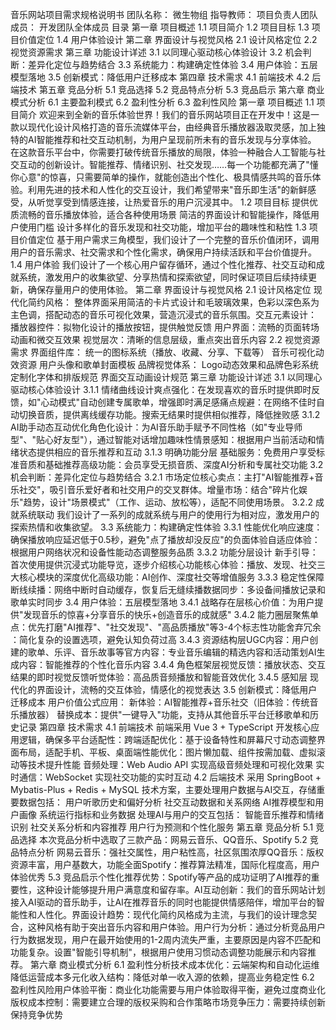 音乐网站项目需求规格说明书
​​团队名称：​​ 微生物组
​​指导教师：​​ 项目负责人
​​团队成员：​​ 开发团队全体成员
目录
第一章 项目概述
1.1 项目简介
1.2 项目目标
1.3 项目价值定位
1.4 用户体验设计
第二章 界面设计与视觉风格
2.1 设计风格定位
2.2 视觉资源需求
第三章 功能设计详述
3.1 以同理心驱动核心体验设计
3.2 机会判断：差异化定位与趋势结合
3.3 系统能力：构建确定性体验
3.4 用户体验：五层模型落地
3.5 创新模式：降低用户迁移成本
第四章 技术需求
4.1 前端技术
4.2 后端技术
第五章 竞品分析
5.1 竞品选择
5.2 竞品特点分析
5.3 竞品启示
第六章 商业模式分析
6.1 主要盈利模式
6.2 盈利性分析
6.3 盈利性风险
第一章 项目概述
1.1 项目简介
欢迎来到全新的音乐体验世界！我们的音乐网站项目正在开发中！这是一款以现代化设计风格打造的音乐流媒体平台，由经典音乐播放器汲取灵感，加上独特的AI智能推荐和社交互动机制，为用户呈现前所未有的音乐发现与分享体验。
在这款音乐平台中，你需要打破传统音乐播放的局限，体验一种融合人工智能与社交互动的创新设计。智能推荐、情绪识别、社交发现……每一个功能都充满了"懂你心意"的惊喜，只需要简单的操作，就能创造出个性化、极具情感共鸣的音乐体验。利用先进的技术和人性化的交互设计，我们希望带来"音乐即生活"的新鲜感受，从听觉享受到情感连接，让热爱音乐的用户沉浸其中。
1.2 项目目标
提供优质流畅的音乐播放体验，适合各种使用场景
简洁的界面设计和智能操作，降低用户使用门槛
设计多样化的音乐发现和社交功能，增加平台的趣味性和粘性
1.3 项目价值定位
基于用户需求三角模型，我们设计了一个完整的音乐价值闭环，调用用户的音乐需求、社交需求和个性化需求，确保用户持续活跃和平台价值提升。
1.4 用户体验
我们设计了一个核心用户留存循环，通过个性化推荐、社交互动和成就系统，激发用户的收集欲望、分享热情和探索欲望，同时保证项目后续持续更新，确保存量用户的使用体验。
第二章 界面设计与视觉风格
2.1 设计风格定位
​​现代化简约风格​​：
整体界面采用简洁的卡片式设计和毛玻璃效果，色彩以深色系为主色调，搭配动态的音乐可视化效果，营造沉浸式的音乐氛围。
​​交互元素设计​​：
播放器控件：拟物化设计的播放按钮，提供触觉反馈
用户界面：流畅的页面转场动画和微交互效果
视觉层次：清晰的信息层级，重点突出音乐内容
2.2 视觉资源需求
​​界面组件库​​：
统一的图标系统（播放、收藏、分享、下载等）
音乐可视化动效资源
用户头像和歌单封面模板
​​品牌视觉体系​​：
Logo动态效果和品牌色彩系统
定制化字体和排版规范
界面交互动画设计规范
第三章 功能设计详述
3.1 以同理心驱动核心体验设计
3.1.1 情绪曲线设计
​​爽点强化​​：在发现喜欢的音乐时提供即时反馈，如"心动模式"自动创建专属歌单，增强即时满足感
​​痛点规避​​：在网络不佳时自动切换音质，提供离线缓存功能。搜索无结果时提供相似推荐，降低挫败感
3.1.2 AI助手动态互动优化
​​角色化设计​​：为AI音乐助手赋予不同性格（如"专业导师型"、"贴心好友型"），通过智能对话增加趣味性
​​情景感知​​：根据用户当前活动和情绪状态提供相应的音乐推荐和互动
3.1.3 明确功能分层
​​基础服务​​：免费用户享受标准音质和基础推荐
​​高级功能​​：会员享受无损音质、深度AI分析和专属社交功能
3.2 机会判断：差异化定位与趋势结合
3.2.1 市场定位
​​核心卖点​​：主打"AI智能推荐+音乐社交"，吸引音乐爱好者和社交用户的交叉群体。增量市场：结合"碎片化娱乐"趋势，设计"场景模式"（工作、运动、放松等），适配不同使用场景。
3.2.2 成就系统联动
我们设计了一系列的成就系统与用户的使用行为相对应，激发用户的探索热情和收集欲望。
3.3 系统能力：构建确定性体验
3.3.1 性能优化
​​响应速度​​：确保播放响应延迟低于0.5秒，避免"点了播放却没反应"的负面体验
​​自适应体验​​：根据用户网络状况和设备性能动态调整服务品质
3.3.2 功能分层设计
​​新手引导​​：首次使用提供沉浸式功能导览，逐步介绍核心功能
​​核心体验​​：播放、发现、社交三大核心模块的深度优化
​​高级功能​​：AI创作、深度社交等增值服务
3.3.3 稳定性保障
​​断线续播​​：网络中断时自动缓存，恢复后无缝续播
​​数据同步​​：多设备间播放记录和歌单实时同步
3.4 用户体验：五层模型落地
3.4.1 战略存在层
​​核心价值​​：为用户提供"发现音乐的惊喜+分享音乐的快乐+创造音乐的成就感"
3.4.2 能力圈层
​​聚焦单点​​：优先打磨"AI推荐"、"社交发现"、"高品质播放"等3-4个标志性功能
​​舍弃冗余​​：简化复杂的设置选项，避免认知负荷过高
3.4.3 资源结构层
​​UGC内容​​：用户创建的歌单、乐评、音乐故事等
​​官方内容​​：专业音乐编辑的精选内容和活动策划
​​AI生成内容​​：智能推荐的个性化音乐内容
3.4.4 角色框架层
​​视觉反馈​​：播放状态、交互结果的即时视觉反馈
​​听觉体验​​：高品质音频播放和智能音效优化
3.4.5 感知层
现代化的界面设计，流畅的交互体验，情感化的视觉表达
3.5 创新模式：降低用户迁移成本
​​用户价值公式应用​​：
新体验：AI智能推荐+音乐社交（旧体验：传统音乐播放器）
替换成本：提供"一键导入"功能，支持从其他音乐平台迁移歌单和历史记录
第四章 技术需求
4.1 前端技术
前端采用 Vue 3 + TypeScript 开发核心应用逻辑，确保多平台适配性：
​​跨端适配优化​​：基于设备特性和屏幕尺寸动态调整界面布局，适配手机、平板、桌面端
​​性能优化​​：图片懒加载、组件按需加载、虚拟滚动等技术提升性能
​​音频处理​​：Web Audio API 实现高级音频处理和可视化效果
​​实时通信​​：WebSocket 实现社交功能的实时互动
4.2 后端技术
采用 SpringBoot + Mybatis-Plus + Redis + MySQL 技术方案，主要处理用户数据与AI交互，存储重要数据包括：
用户听歌历史和偏好分析
社交互动数据和关系网络
AI推荐模型和用户画像
系统运行指标和业务数据
处理AI与用户的交互包括：
智能音乐推荐和情绪识别
社交关系分析和内容推荐
用户行为预测和个性化服务
第五章 竞品分析
5.1 竞品选择
本次竞品分析中选取了三款产品：网易云音乐、QQ音乐、Spotify
5.2 竞品特点分析
​​网易云音乐​​：强社交属性，用户粘性高，社区氛围浓厚
​​QQ音乐​​：版权资源丰富，用户基数大，功能全面
​​Spotify​​：推荐算法精准，国际化程度高，用户体验优秀
5.3 竞品启示
​​个性化推荐优势​​：Spotify等产品的成功证明了AI推荐的重要性，这种设计能够提升用户满意度和留存率。
​​AI互动创新​​：我们的音乐网站计划接入AI驱动的音乐助手，让AI在推荐音乐的同时也能提供情感陪伴，增加平台的智能性和人性化。
​​界面设计趋势​​：现代化简约风格成为主流，与我们的设计理念契合，这种风格有助于突出音乐内容和用户体验。
​​用户行为分析​​：通过分析竞品用户行为数据发现，用户在最开始使用的1-2周内流失严重，主要原因是内容不匹配和功能复杂。设置"智能引导机制"，根据用户使用习惯动态调整功能展示和内容推荐。
第六章 商业模式分析
6.1 盈利性分析
​​技术成本优化​​：云端架构和自动化运维降低运营成本
​​​多元化收入结构​​：降低对单一收入源的依赖，提高业务稳定性
6.2 盈利性风险
​​用户体验平衡​​：商业化功能需要与用户体验取得平衡，避免过度商业化
​​版权成本控制​​：需要建立合理的版权采购和合作策略
​​市场竞争压力​​：需要持续创新保持竞争优势